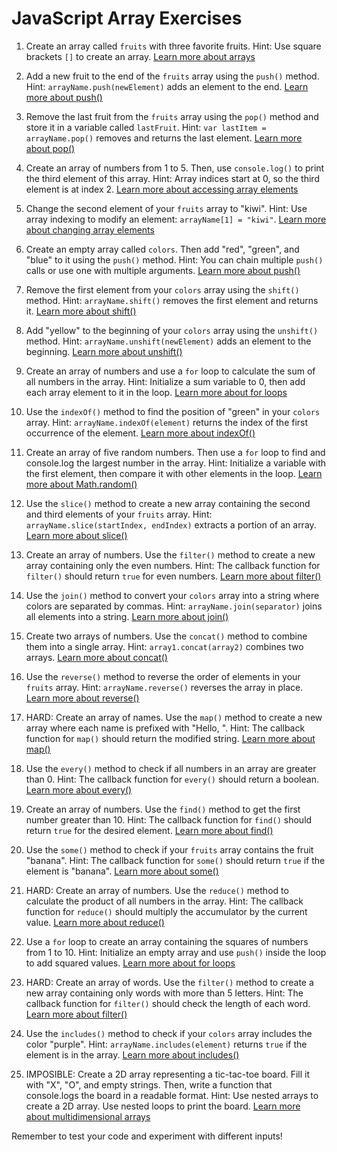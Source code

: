 # JavaScript Array Exercises

1. Create an array called `fruits` with three favorite fruits.
   Hint: Use square brackets `[]` to create an array.
   [Learn more about arrays](https://www.w3schools.com/js/js_arrays.asp)

2. Add a new fruit to the end of the `fruits` array using the `push()` method.
   Hint: `arrayName.push(newElement)` adds an element to the end.
   [Learn more about push()](https://www.w3schools.com/jsref/jsref_push.asp)

3. Remove the last fruit from the `fruits` array using the `pop()` method and store it in a variable called `lastFruit`.
   Hint: `var lastItem = arrayName.pop()` removes and returns the last element.
   [Learn more about pop()](https://www.w3schools.com/jsref/jsref_pop.asp)

4. Create an array of numbers from 1 to 5. Then, use `console.log()` to print the third element of this array.
   Hint: Array indices start at 0, so the third element is at index 2.
   [Learn more about accessing array elements](https://www.w3schools.com/js/js_arrays.asp)

5. Change the second element of your `fruits` array to "kiwi".
   Hint: Use array indexing to modify an element: `arrayName[1] = "kiwi"`.
   [Learn more about changing array elements](https://www.w3schools.com/js/js_arrays.asp)

6. Create an empty array called `colors`. Then add "red", "green", and "blue" to it using the `push()` method.
   Hint: You can chain multiple `push()` calls or use one with multiple arguments.
   [Learn more about push()](https://www.w3schools.com/jsref/jsref_push.asp)

7. Remove the first element from your `colors` array using the `shift()` method.
   Hint: `arrayName.shift()` removes the first element and returns it.
   [Learn more about shift()](https://www.w3schools.com/jsref/jsref_shift.asp)

8. Add "yellow" to the beginning of your `colors` array using the `unshift()` method.
   Hint: `arrayName.unshift(newElement)` adds an element to the beginning.
   [Learn more about unshift()](https://www.w3schools.com/jsref/jsref_unshift.asp)

9. Create an array of numbers and use a `for` loop to calculate the sum of all numbers in the array.
   Hint: Initialize a sum variable to 0, then add each array element to it in the loop.
   [Learn more about for loops](https://www.w3schools.com/js/js_loop_for.asp)

10. Use the `indexOf()` method to find the position of "green" in your `colors` array.
    Hint: `arrayName.indexOf(element)` returns the index of the first occurrence of the element.
    [Learn more about indexOf()](https://www.w3schools.com/jsref/jsref_indexof_array.asp)

11. Create an array of five random numbers. Then use a `for` loop to find and console.log the largest number in the array.
    Hint: Initialize a variable with the first element, then compare it with other elements in the loop.
    [Learn more about Math.random()](https://www.w3schools.com/js/js_random.asp)

12. Use the `slice()` method to create a new array containing the second and third elements of your `fruits` array.
    Hint: `arrayName.slice(startIndex, endIndex)` extracts a portion of an array.
    [Learn more about slice()](https://www.w3schools.com/jsref/jsref_slice_array.asp)

13. Create an array of numbers. Use the `filter()` method to create a new array containing only the even numbers.
    Hint: The callback function for `filter()` should return `true` for even numbers.
    [Learn more about filter()](https://www.w3schools.com/jsref/jsref_filter.asp)

14. Use the `join()` method to convert your `colors` array into a string where colors are separated by commas.
    Hint: `arrayName.join(separator)` joins all elements into a string.
    [Learn more about join()](https://www.w3schools.com/jsref/jsref_join.asp)

15. Create two arrays of numbers. Use the `concat()` method to combine them into a single array.
    Hint: `array1.concat(array2)` combines two arrays.
    [Learn more about concat()](https://www.w3schools.com/jsref/jsref_concat_array.asp)

16. Use the `reverse()` method to reverse the order of elements in your `fruits` array.
    Hint: `arrayName.reverse()` reverses the array in place.
    [Learn more about reverse()](https://www.w3schools.com/jsref/jsref_reverse.asp)

17. HARD: Create an array of names. Use the `map()` method to create a new array where each name is prefixed with "Hello, ".
    Hint: The callback function for `map()` should return the modified string.
    [Learn more about map()](https://www.w3schools.com/jsref/jsref_map.asp)

18. Use the `every()` method to check if all numbers in an array are greater than 0.
    Hint: The callback function for `every()` should return a boolean.
    [Learn more about every()](https://www.w3schools.com/jsref/jsref_every.asp)

19. Create an array of numbers. Use the `find()` method to get the first number greater than 10.
    Hint: The callback function for `find()` should return `true` for the desired element.
    [Learn more about find()](https://www.w3schools.com/jsref/jsref_find.asp)

20. Use the `some()` method to check if your `fruits` array contains the fruit "banana".
    Hint: The callback function for `some()` should return `true` if the element is "banana".
    [Learn more about some()](https://www.w3schools.com/jsref/jsref_some.asp)

21. HARD: Create an array of numbers. Use the `reduce()` method to calculate the product of all numbers in the array.
    Hint: The callback function for `reduce()` should multiply the accumulator by the current value.
    [Learn more about reduce()](https://www.w3schools.com/jsref/jsref_reduce.asp)

22. Use a `for` loop to create an array containing the squares of numbers from 1 to 10.
    Hint: Initialize an empty array and use `push()` inside the loop to add squared values.
    [Learn more about for loops](https://www.w3schools.com/js/js_loop_for.asp)

23. HARD: Create an array of words. Use the `filter()` method to create a new array containing only words with more than 5 letters.
    Hint: The callback function for `filter()` should check the length of each word.
    [Learn more about filter()](https://www.w3schools.com/jsref/jsref_filter.asp)

24. Use the `includes()` method to check if your `colors` array includes the color "purple".
    Hint: `arrayName.includes(element)` returns `true` if the element is in the array.
    [Learn more about includes()](https://www.w3schools.com/jsref/jsref_includes_array.asp)

25. IMPOSIBLE: Create a 2D array representing a tic-tac-toe board. Fill it with "X", "O", and empty strings. Then, write a function that console.logs the board in a readable format.
    Hint: Use nested arrays to create a 2D array. Use nested loops to print the board.
    [Learn more about multidimensional arrays](https://www.w3schools.com/js/js_array_methods.asp)

Remember to test your code and experiment with different inputs!
